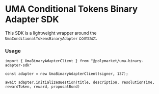 # UMA Conditional Tokens Binary Adapter SDK

This SDK is a lightweight wrapper around the `UmaConditionalTokensBinaryAdapter` contract.

### Usage

`import { UmaBinaryAdapterClient } from "@polymarket/uma-binary-adapter-sdk"`

`const adapter = new UmaBinaryAdapterClient(signer, 137);`

`await adapter.initializeQuestion(title, description, resolutionTime, rewardToken, reward, proposalBond)`
